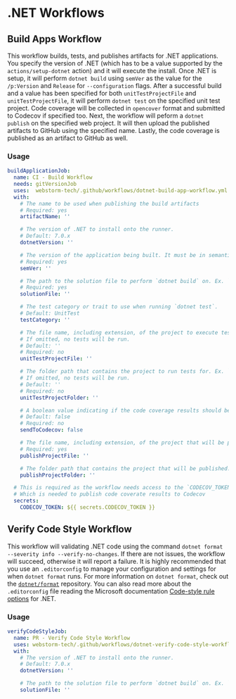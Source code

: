# .NET Workflows

## Build Apps Workflow
This workflow builds, tests, and publishes artifacts for .NET applications.
You specify the version of .NET (which has to be a value supported by the `actions/setup-dotnet` action) and it will execute the install.
Once .NET is setup, it will perform `dotnet build` using `semVer` as the value for the `/p:Version` and `Release` for `--configuration` flags.
After a successful build and a value has been specified for both `unitTestProjectFile` and `unitTestProjectFile`, it will perform `dotnet test` on the specified unit test project.
Code coverage will be collected in `opencover` format and submitted to Codecov if specified too.
Next, the workflow will peform a `dotnet publish` on the specified web project.
It will then upload the published artifacts to GitHub using the specified name.
Lastly, the code coverage is published as an artifact to GitHub as well.

### Usage
```yaml
buildApplicationJob:
  name: CI - Build Workflow
  needs: gitVersionJob
  uses:  webstorm-tech/.github/workflows/dotnet-build-app-workflow.yml.yml@v5
  with:
    # The name to be used when publishing the build artifacts
    # Required: yes
    artifactName: ''

    # The version of .NET to install onto the runner.
    # Default: 7.0.x
    dotnetVersion: ''

    # The version of the application being built. It must be in semantic versioning format
    # Required: yes
    semVer: ''

    # The path to the solution file to perform `dotnet build` on. Ex. `./src/MySolution.sln`
    # Required: yes
    solutionFile: ''

    # The test category or trait to use when running `dotnet test`.
    # Default: UnitTest
    testCategory: ''

    # The file name, including extension, of the project to execute tests for. Ex. `MyWebProject.Tests.proj`
    # If omitted, no tests will be run.
    # Default: ''
    # Required: no
    unitTestProjectFile: ''

    # The folder path that contains the project to run tests for. Ex. `./src/MyWebProject.Tests`
    # If omitted, no tests will be run.
    # Default: ''
    # Required: no
    unitTestProjectFolder: ''

    # A boolean value indicating if the code coverage results should be sent to Codecov. Defaults to `false`.
    # Default: false
    # Required: no
    sendToCodecov: false

    # The file name, including extension, of the project that will be published. Ex. `MyWebProject.csproj`
    # Required: yes
    publishProjectFile: ''

    # The folder path that contains the project that will be published. Ex. `./src/MyWebProject`
    publishProjectFolder: ''

  # This is required as the workflow needs access to the `CODECOV_TOKEN` secret
  # Which is needed to publish code coverate results to Codecov
  secrets:
    CODECOV_TOKEN: ${{ secrets.CODECOV_TOKEN }}
```

## Verify Code Style Workflow
This workflow will validating .NET code using the command `dotnet format --severity info --verify-no-changes`.
If there are not issues, the workflow will succeed, otherwise it will report a failure.
It is highly recommended that you use an `.editorconfig` to manage your configuration and settings for when `dotnet format` runs.
For more information on `dotnet format`, check out the [`dotnet/format`][dotnet-format] repository.
You can also read more about the `.editorconfig` file reading the Microsoft documentation [Code-style rule options][ms-code-style] for .NET.

### Usage
```yaml
verifyCodeStyleJob:
  name: PR - Verify Code Style Workflow
  uses: webstorm-tech/.github/workflows/dotnet-verify-code-style-workflow.yml@v5
  with:
    # The version of .NET to install onto the runner.
    # Default: 7.0.x
    dotnetVersion: ''

    # The path to the solution file to perform `dotnet build` on. Ex. `./src/MySolution.sln`
    solutionFile: ''
```

[dotnet-format]: https://github.com/dotnet/format "dotnet/format repo"
[ms-code-style]: https://learn.microsoft.com/en-us/dotnet/fundamentals/code-analysis/code-style-rule-options ".NET Code-style Rule Options"